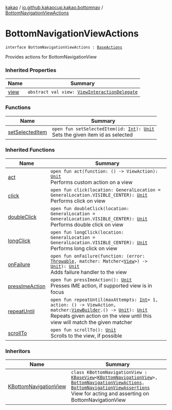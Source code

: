 [kakao](../../index.md) / [io.github.kakaocup.kakao.bottomnav](../index.md) / [BottomNavigationViewActions](./index.md)

# BottomNavigationViewActions

`interface BottomNavigationViewActions : `[`BaseActions`](../../io.github.kakaocup.kakao.common.actions/-base-actions/index.md)

Provides actions for BottomNavigationView

### Inherited Properties

| Name | Summary |
|---|---|
| [view](../../io.github.kakaocup.kakao.common.actions/-base-actions/view.md) | `abstract val view: `[`ViewInteractionDelegate`](../../io.github.kakaocup.kakao.delegate/-view-interaction-delegate/index.md) |

### Functions

| Name | Summary |
|---|---|
| [setSelectedItem](set-selected-item.md) | `open fun setSelectedItem(id: `[`Int`](https://kotlinlang.org/api/latest/jvm/stdlib/kotlin/-int/index.html)`): `[`Unit`](https://kotlinlang.org/api/latest/jvm/stdlib/kotlin/-unit/index.html)<br>Sets the given item id as selected |

### Inherited Functions

| Name | Summary |
|---|---|
| [act](../../io.github.kakaocup.kakao.common.actions/-base-actions/act.md) | `open fun act(function: () -> ViewAction): `[`Unit`](https://kotlinlang.org/api/latest/jvm/stdlib/kotlin/-unit/index.html)<br>Performs custom action on a view |
| [click](../../io.github.kakaocup.kakao.common.actions/-base-actions/click.md) | `open fun click(location: GeneralLocation = GeneralLocation.VISIBLE_CENTER): `[`Unit`](https://kotlinlang.org/api/latest/jvm/stdlib/kotlin/-unit/index.html)<br>Performs click on view |
| [doubleClick](../../io.github.kakaocup.kakao.common.actions/-base-actions/double-click.md) | `open fun doubleClick(location: GeneralLocation = GeneralLocation.VISIBLE_CENTER): `[`Unit`](https://kotlinlang.org/api/latest/jvm/stdlib/kotlin/-unit/index.html)<br>Performs double click on view |
| [longClick](../../io.github.kakaocup.kakao.common.actions/-base-actions/long-click.md) | `open fun longClick(location: GeneralLocation = GeneralLocation.VISIBLE_CENTER): `[`Unit`](https://kotlinlang.org/api/latest/jvm/stdlib/kotlin/-unit/index.html)<br>Performs long click on view |
| [onFailure](../../io.github.kakaocup.kakao.common.actions/-base-actions/on-failure.md) | `open fun onFailure(function: (error: `[`Throwable`](https://kotlinlang.org/api/latest/jvm/stdlib/kotlin/-throwable/index.html)`, matcher: Matcher<`[`View`](https://developer.android.com/reference/android/view/View.html)`>) -> `[`Unit`](https://kotlinlang.org/api/latest/jvm/stdlib/kotlin/-unit/index.html)`): `[`Unit`](https://kotlinlang.org/api/latest/jvm/stdlib/kotlin/-unit/index.html)<br>Adds failure handler to the view |
| [pressImeAction](../../io.github.kakaocup.kakao.common.actions/-base-actions/press-ime-action.md) | `open fun pressImeAction(): `[`Unit`](https://kotlinlang.org/api/latest/jvm/stdlib/kotlin/-unit/index.html)<br>Presses IME action, if supported view is in focus |
| [repeatUntil](../../io.github.kakaocup.kakao.common.actions/-base-actions/repeat-until.md) | `open fun repeatUntil(maxAttempts: `[`Int`](https://kotlinlang.org/api/latest/jvm/stdlib/kotlin/-int/index.html)` = 1, action: () -> ViewAction, matcher: `[`ViewBuilder`](../../io.github.kakaocup.kakao.common.builders/-view-builder/index.md)`.() -> `[`Unit`](https://kotlinlang.org/api/latest/jvm/stdlib/kotlin/-unit/index.html)`): `[`Unit`](https://kotlinlang.org/api/latest/jvm/stdlib/kotlin/-unit/index.html)<br>Repeats given action on the view until this view will match the given matcher |
| [scrollTo](../../io.github.kakaocup.kakao.common.actions/-base-actions/scroll-to.md) | `open fun scrollTo(): `[`Unit`](https://kotlinlang.org/api/latest/jvm/stdlib/kotlin/-unit/index.html)<br>Scrolls to the view, if possible |

### Inheritors

| Name | Summary |
|---|---|
| [KBottomNavigationView](../-k-bottom-navigation-view/index.md) | `class KBottomNavigationView : `[`KBaseView`](../../io.github.kakaocup.kakao.common.views/-k-base-view/index.md)`<`[`KBottomNavigationView`](../-k-bottom-navigation-view/index.md)`>, `[`BottomNavigationViewActions`](./index.md)`, `[`BottomNavigationViewAssertions`](../-bottom-navigation-view-assertions/index.md)<br>View for acting and asserting on BottomNavigationView |
